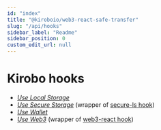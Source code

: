 ```yaml
---
id: "index"
title: "@kiroboio/web3-react-safe-transfer"
slug: "/api/hooks"
sidebar_label: "Readme"
sidebar_position: 0
custom_edit_url: null
---
```


# Kirobo hooks

- *<a href="./hooks/modules#uselocalstorage">Use Local Storage</a>*
- *<a href="./hooks/modules#usesecurestorage">Use Secure Storage</a>* (wrapper of [secure-ls hook](https://github.com/softvar/secure-ls))
- *<a href="./hooks/modules#usewallet">Use Wallet</a>*
- *<a href="./hooks/modules#useweb3">Use Web3</a>* (wrapper of [web3-react hook](https://github.com/NoahZinsmeister/web3-react))
